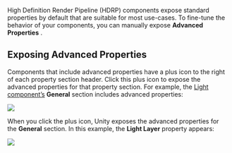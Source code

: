 High Definition Render Pipeline (HDRP) components expose standard properties by default that are suitable for most use-cases. To fine-tune the behavior of your components, you can manually expose **Advanced Properties** .

## Exposing Advanced Properties

Components that include advanced properties have a plus icon to the right of each property section header. Click this plus icon to expose the advanced properties for that property section. For example, the [Light component’s](https://github.com/Unity-Technologies/ScriptableRenderPipeline/wiki/Light-Component) **General** section includes advanced properties:

![](https://github.com/Unity-Technologies/ScriptableRenderPipeline/wiki/Pages/HDRP/Images/AdvancedProperties1.png)

When you click the plus icon, Unity exposes the advanced properties for the **General** section. In this example,  the **Light Layer** property appears:

![](https://github.com/Unity-Technologies/ScriptableRenderPipeline/wiki/Pages/HDRP/Images/AdvancedProperties2.png)